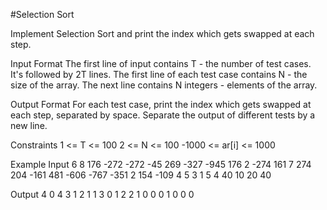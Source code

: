 #Selection Sort 

Implement Selection Sort and print the index which gets swapped at each step.

Input Format
The first line of input contains T - the number of test cases. It's followed by 2T lines. The first line of each test case contains N - the size of the array. The next line contains N integers - elements of the array.

Output Format
For each test case, print the index which gets swapped at each step, separated by space. Separate the output of different tests by a new line.

Constraints
1 <= T <= 100
2 <= N <= 100
-1000 <= ar[i] <= 1000

Example
Input
6
8
176 -272 -272 -45 269 -327 -945 176
2
-274 161
7
274 204 -161 481 -606 -767 -351
2
154 -109
4
5 3 1 5
4
40 10 20 40

Output
4 0 4 3 1 2 1
1
3 0 1 2 2 1
0
0 0 1
0 0 0